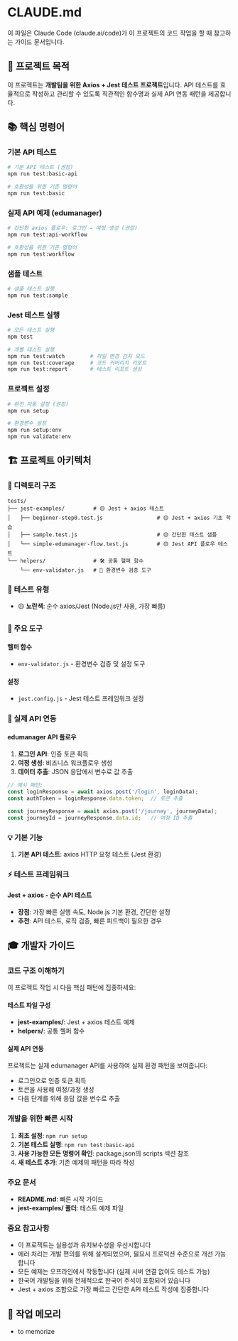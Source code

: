 # CLAUDE.md

이 파일은 Claude Code (claude.ai/code)가 이 프로젝트의 코드 작업을 할 때 참고하는 가이드 문서입니다.

## 🎯 프로젝트 목적

이 프로젝트는 **개발팀을 위한 Axios + Jest 테스트 프로젝트**입니다. API 테스트를 효율적으로 작성하고 관리할 수 있도록 직관적인 함수명과 실제 API 연동 패턴을 제공합니다.

## 📚 핵심 명령어

### 기본 API 테스트
```bash
# 기본 API 테스트 (권장)
npm run test:basic-api

# 호환성을 위한 기존 명령어
npm run test:basic
```

### 실제 API 예제 (edumanager)
```bash
# 간단한 axios 플로우: 로그인 → 여정 생성 (권장)
npm run test:api-workflow

# 호환성을 위한 기존 명령어
npm run test:workflow
```

### 샘플 테스트
```bash
# 샘플 테스트 실행
npm run test:sample
```

### Jest 테스트 실행
```bash
# 모든 테스트 실행
npm test

# 개별 테스트 실행
npm run test:watch        # 파일 변경 감지 모드
npm run test:coverage     # 코드 커버리지 리포트
npm run test:report       # 테스트 리포트 생성
```

### 프로젝트 설정
```bash
# 완전 자동 설정 (권장)
npm run setup

# 환경변수 설정
npm run setup:env
npm run validate:env
```

## 🏗️ 프로젝트 아키텍처

### 📁 디렉토리 구조
```
tests/
├── jest-examples/         # 🟡 Jest + axios 테스트
│   ├── beginner-step0.test.js                 # 🟡 Jest + axios 기초 학습
│   ├── sample.test.js                         # 🟡 간단한 테스트 샘플
│   └── simple-edumanager-flow.test.js         # 🟡 Jest API 플로우 테스트
└── helpers/               # 🛠️ 공통 헬퍼 함수
    └── env-validator.js   # 🔧 환경변수 검증 도구
```

### 🎨 테스트 유형

- 🟡 **노란색**: 순수 axios/Jest (Node.js만 사용, 가장 빠름)

### 🔧 주요 도구

#### 헬퍼 함수
- `env-validator.js` - 환경변수 검증 및 설정 도구

#### 설정
- `jest.config.js` - Jest 테스트 프레임워크 설정

### 🔄 실제 API 연동

#### edumanager API 플로우
1. **로그인 API**: 인증 토큰 획득
2. **여정 생성**: 비즈니스 워크플로우 생성
3. **데이터 추출**: JSON 응답에서 변수로 값 추출

```javascript
// 예시 패턴:
const loginResponse = await axios.post('/login', loginData);
const authToken = loginResponse.data.token;  // 토큰 추출

const journeyResponse = await axios.post('/journey', journeyData);  
const journeyId = journeyResponse.data.id;   // 여정 ID 추출
```

### 💡 기본 기능

1. **기본 API 테스트**: axios HTTP 요청 테스트 (Jest 환경)

### ⚡ 테스트 프레임워크

#### Jest + axios - 순수 API 테스트
- **장점**: 가장 빠른 실행 속도, Node.js 기본 환경, 간단한 설정
- **추천**: API 테스트, 로직 검증, 빠른 피드백이 필요한 경우

## 🎓 개발자 가이드

### 코드 구조 이해하기

이 프로젝트 작업 시 다음 핵심 패턴에 집중하세요:

#### 테스트 파일 구성
- **jest-examples/**: Jest + axios 테스트 예제
- **helpers/**: 공통 헬퍼 함수

#### 실제 API 연동
프로젝트는 실제 edumanager API를 사용하여 실제 환경 패턴을 보여줍니다:
- 로그인으로 인증 토큰 획득
- 토큰을 사용해 여정/과정 생성
- 다음 단계를 위해 응답 값을 변수로 추출

### 개발을 위한 빠른 시작

1. **최초 설정**: `npm run setup`
2. **기본 테스트 실행**: `npm run test:basic-api`
3. **사용 가능한 모든 명령어 확인**: package.json의 scripts 섹션 참조
4. **새 테스트 추가**: 기존 예제의 패턴을 따라 작성

### 주요 문서

- **README.md**: 빠른 시작 가이드  
- **jest-examples/ 폴더**: 테스트 예제 파일

### 중요 참고사항

- 이 프로젝트는 실용성과 유지보수성을 우선시합니다
- 에러 처리는 개발 편의를 위해 설계되었으며, 필요시 프로덕션 수준으로 개선 가능합니다
- 모든 예제는 오프라인에서 작동합니다 (실제 서버 연결 없이도 테스트 가능)
- 한국어 개발팀을 위해 전체적으로 한국어 주석이 포함되어 있습니다
- Jest + axios 조합으로 가장 빠르고 간단한 API 테스트 작성에 집중합니다

## 📝 작업 메모리

- to memorize